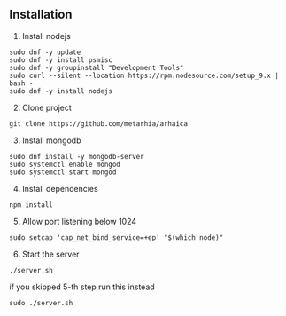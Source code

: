 ## Installation

1. Install nodejs
```
sudo dnf -y update
sudo dnf -y install psmisc
sudo dnf -y groupinstall "Development Tools"
sudo curl --silent --location https://rpm.nodesource.com/setup_9.x | bash -
sudo dnf -y install nodejs
```

2. Clone project
```
git clone https://github.com/metarhia/arhaica
```

3. Install mongodb
```
sudo dnf install -y mongodb-server
sudo systemctl enable mongod
sudo systemctl start mongod
```

4. Install dependencies
```
npm install
```

5. Allow port listening below 1024
```
sudo setcap 'cap_net_bind_service=+ep' "$(which node)"
```

6. Start the server
```
./server.sh
```
if you skipped 5-th step run this instead
```
sudo ./server.sh
```
